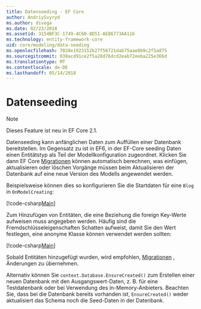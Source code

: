 ```yaml
---
title: Datenseeding - EF Core
author: AndriySvyryd
ms.author: divega
ms.date: 02/23/2018
ms.assetid: 3154BF3C-1749-4C60-8D51-AE86773AA116
ms.technology: entity-framework-core
uid: core/modeling/data-seeding
ms.openlocfilehash: 7028e1923152b27f56721dab75aae8b9c2f5ad75
ms.sourcegitcommit: 038acd91ce2f5a28d76dcd2eab72eeba225e366d
ms.translationtype: MT
ms.contentlocale: de-DE
ms.lasthandoff: 05/14/2018
---
```

# <a name="data-seeding"></a>Datenseeding

> [!NOTE]  
> Dieses Feature ist neu in EF Core 2.1.

Datenseeding kann anfänglichen Daten zum Auffüllen einer Datenbank bereitstellen. Im Gegensatz zu ist in EF6, in der EF-Core seeding Daten einen Entitätstyp als Teil der Modellkonfiguration zugeordnet. Klicken Sie dann EF Core [Migrationen](xref:core/managing-schemas/migrations/index) können automatisch berechnen, was einfügen, aktualisieren oder löschen Vorgänge müssen beim Aktualisieren der Datenbank auf eine neue Version des Modells angewendet werden.

Beispielsweise können dies so konfigurieren Sie die Startdaten für eine `Blog` in `OnModelCreating`:

[!code-csharp[Main](../../../samples/core/DataSeeding/DataSeedingContext.cs?name=BlogSeed)]

Zum Hinzufügen von Entitäten, die eine Beziehung die foreign Key-Werte aufweisen muss angegeben werden. Häufig sind die Fremdschlüsseleigenschaften Schatten aufweist, damit Sie den Wert festlegen, eine anonyme Klasse können verwendet werden sollten:

[!code-csharp[Main](../../../samples/core/DataSeeding/DataSeedingContext.cs?name=PostSeed)]

Sobald Entitäten hinzugefügt wurden, wird empfohlen, [Migrationen](xref:core/managing-schemas/migrations/index) , Änderungen zu übernehmen. 

Alternativ können Sie `context.Database.EnsureCreated()` zum Erstellen einer neuen Datenbank mit den Ausgangswert-Daten, z. B. für eine Testdatenbank oder bei Verwendung des in-Memory-Anbieters. Beachten Sie, dass bei die Datenbank bereits vorhanden ist, `EnsureCreated()` weder aktualisiert das Schema noch die Seed-Daten in der Datenbank.
